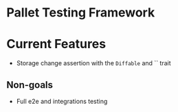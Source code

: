 # Pallet Testing Framework

# Current Features

- Storage change assertion with the `Diffable` and `` trait

## Non-goals

- Full e2e and integrations testing